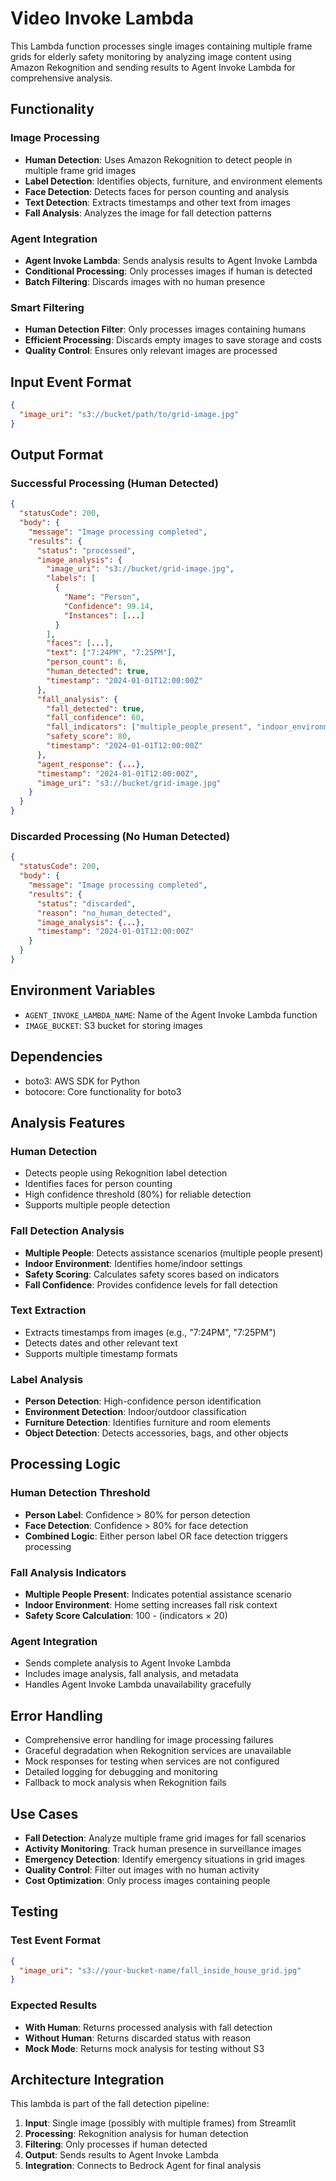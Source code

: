 # Video Invoke Lambda

This Lambda function processes single images containing multiple frame grids for elderly safety monitoring by analyzing image content using Amazon Rekognition and sending results to Agent Invoke Lambda for comprehensive analysis.

## Functionality

### Image Processing
- **Human Detection**: Uses Amazon Rekognition to detect people in multiple frame grid images
- **Label Detection**: Identifies objects, furniture, and environment elements
- **Face Detection**: Detects faces for person counting and analysis
- **Text Detection**: Extracts timestamps and other text from images
- **Fall Analysis**: Analyzes the image for fall detection patterns

### Agent Integration
- **Agent Invoke Lambda**: Sends analysis results to Agent Invoke Lambda
- **Conditional Processing**: Only processes images if human is detected
- **Batch Filtering**: Discards images with no human presence

### Smart Filtering
- **Human Detection Filter**: Only processes images containing humans
- **Efficient Processing**: Discards empty images to save storage and costs
- **Quality Control**: Ensures only relevant images are processed

## Input Event Format

```json
{
  "image_uri": "s3://bucket/path/to/grid-image.jpg"
}
```

## Output Format

### Successful Processing (Human Detected)
```json
{
  "statusCode": 200,
  "body": {
    "message": "Image processing completed",
    "results": {
      "status": "processed",
      "image_analysis": {
        "image_uri": "s3://bucket/grid-image.jpg",
        "labels": [
          {
            "Name": "Person",
            "Confidence": 99.14,
            "Instances": [...]
          }
        ],
        "faces": [...],
        "text": ["7:24PM", "7:25PM"],
        "person_count": 6,
        "human_detected": true,
        "timestamp": "2024-01-01T12:00:00Z"
      },
      "fall_analysis": {
        "fall_detected": true,
        "fall_confidence": 60,
        "fall_indicators": ["multiple_people_present", "indoor_environment"],
        "safety_score": 80,
        "timestamp": "2024-01-01T12:00:00Z"
      },
      "agent_response": {...},
      "timestamp": "2024-01-01T12:00:00Z",
      "image_uri": "s3://bucket/grid-image.jpg"
    }
  }
}
```

### Discarded Processing (No Human Detected)
```json
{
  "statusCode": 200,
  "body": {
    "message": "Image processing completed",
    "results": {
      "status": "discarded",
      "reason": "no_human_detected",
      "image_analysis": {...},
      "timestamp": "2024-01-01T12:00:00Z"
    }
  }
}
```

## Environment Variables

- `AGENT_INVOKE_LAMBDA_NAME`: Name of the Agent Invoke Lambda function
- `IMAGE_BUCKET`: S3 bucket for storing images

## Dependencies

- boto3: AWS SDK for Python
- botocore: Core functionality for boto3

## Analysis Features

### Human Detection
- Detects people using Rekognition label detection
- Identifies faces for person counting
- High confidence threshold (80%) for reliable detection
- Supports multiple people detection

### Fall Detection Analysis
- **Multiple People**: Detects assistance scenarios (multiple people present)
- **Indoor Environment**: Identifies home/indoor settings
- **Safety Scoring**: Calculates safety scores based on indicators
- **Fall Confidence**: Provides confidence levels for fall detection

### Text Extraction
- Extracts timestamps from images (e.g., "7:24PM", "7:25PM")
- Detects dates and other relevant text
- Supports multiple timestamp formats

### Label Analysis
- **Person Detection**: High-confidence person identification
- **Environment Detection**: Indoor/outdoor classification
- **Furniture Detection**: Identifies furniture and room elements
- **Object Detection**: Detects accessories, bags, and other objects

## Processing Logic

### Human Detection Threshold
- **Person Label**: Confidence > 80% for person detection
- **Face Detection**: Confidence > 80% for face detection
- **Combined Logic**: Either person label OR face detection triggers processing

### Fall Analysis Indicators
- **Multiple People Present**: Indicates potential assistance scenario
- **Indoor Environment**: Home setting increases fall risk context
- **Safety Score Calculation**: 100 - (indicators × 20)

### Agent Integration
- Sends complete analysis to Agent Invoke Lambda
- Includes image analysis, fall analysis, and metadata
- Handles Agent Invoke Lambda unavailability gracefully

## Error Handling

- Comprehensive error handling for image processing failures
- Graceful degradation when Rekognition services are unavailable
- Mock responses for testing when services are not configured
- Detailed logging for debugging and monitoring
- Fallback to mock analysis when Rekognition fails

## Use Cases

- **Fall Detection**: Analyze multiple frame grid images for fall scenarios
- **Activity Monitoring**: Track human presence in surveillance images
- **Emergency Detection**: Identify emergency situations in grid images
- **Quality Control**: Filter out images with no human activity
- **Cost Optimization**: Only process images containing people

## Testing

### Test Event Format
```json
{
  "image_uri": "s3://your-bucket-name/fall_inside_house_grid.jpg"
}
```

### Expected Results
- **With Human**: Returns processed analysis with fall detection
- **Without Human**: Returns discarded status with reason
- **Mock Mode**: Returns mock analysis for testing without S3

## Architecture Integration

This lambda is part of the fall detection pipeline:
1. **Input**: Single image (possibly with multiple frames) from Streamlit
2. **Processing**: Rekognition analysis for human detection
3. **Filtering**: Only processes if human detected
4. **Output**: Sends results to Agent Invoke Lambda
5. **Integration**: Connects to Bedrock Agent for final analysis